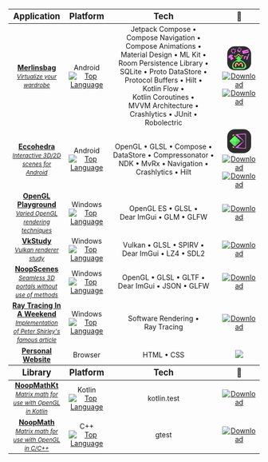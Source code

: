 [//]: # ([![GitHub User's stars]&#40;https://img.shields.io/github/stars/Lucodivo&#41;]&#40;&#41; [![GitHub followers]&#40;https://img.shields.io/github/followers/Lucodivo&#41;]&#40;https://github.com/Lucodivo?tab=followers&#41;)

<!--region-->
<table style="text-align:center;">
  <thead style="font-size: larger; background-color: #FFFFFF11;">
    <tr>
      <th><b>Application</b></th>
      <th><b>Platform</b></th>
      <th><b>Tech</b></th>
      <th><b>🔗</b></th>
    </tr>
  </thead>
  <tbody>
    <tr>
      <td><a href="https://github.com/Lucodivo/Merlinsbag"><b>Merlinsbag</b><br><i><small>Virtualize your wardrobe</small></i></a></td>
      <td>
        Android<br>
        <a href="#"><img alt="Top Language" src="https://img.shields.io/github/languages/top/Lucodivo/Merlinsbag?style=plastic"></a>
      </td>
      <td>Jetpack&nbsp;Compose&nbsp;• Compose&nbsp;Navigation&nbsp;• Compose&nbsp;Animations&nbsp;• Material&nbsp;Design&nbsp;• ML&nbsp;Kit&nbsp;• Room&nbsp;Persistence&nbsp;Library&nbsp;• SQLite&nbsp;• Proto&nbsp;DataStore&nbsp;• Protocol&nbsp;Buffers&nbsp;• Hilt&nbsp;• Kotlin&nbsp;Flow&nbsp;• Kotlin&nbsp;Coroutines&nbsp;• MVVM&nbsp;Architecture&nbsp;• Crashlytics&nbsp;• JUnit&nbsp;• Robolectric</td>
      <td>
        <a href="https://play.google.com/store/apps/details?id=com.inasweaterpoorlyknit.merlinsbag"><img alt="Download" src="https://raw.githubusercontent.com/Lucodivo/RepoSampleImages/master/Merlinsbag/logo/merlinsbag_logo_48x48_rounded.png"></a><br>
        <a href="https://play.google.com/store/apps/details?id=com.inasweaterpoorlyknit.merlinsbag"><img alt="Download" src="https://img.shields.io/badge/Google%20Play-%20?logo=googleplay&amp;color=grey"></a>
        <a href="https://github.com/Lucodivo/Merlinsbag/releases"><img alt="Download" src="https://img.shields.io/github/v/release/Lucodivo/Merlinsbag?logo=github&amp;label=%20&amp;color=grey"></a><br>
      </td>
    </tr>
    <tr>
      <td><a href="https://github.com/Lucodivo/Eccohedra"><b>Eccohedra</b><br><i><small>Interactive 3D/2D scenes for Android</small></i></a></td>
      <td>
        Android<br>
        <a href="#"><img alt="Top Language" src="https://img.shields.io/github/languages/top/Lucodivo/Eccohedra?style=plastic"></a>
      </td>
      <td>OpenGL&nbsp;• GLSL&nbsp;• Compose&nbsp;• DataStore&nbsp;• Compressonator&nbsp;• NDK&nbsp;• MvRx&nbsp;• Navigation&nbsp;• Crashlytics&nbsp;• Hilt</td>
      <td>
        <a href="https://play.google.com/store/apps/details?id=com.inasweaterpoorlyknit.learnopengl_androidport"><img alt="Download" src="https://raw.githubusercontent.com/Lucodivo/RepoSampleImages/master/OpenGLScenes/Android/logo/logo-color-48x48-rounded.png"></a><br>
        <a href="https://play.google.com/store/apps/details?id=com.inasweaterpoorlyknit.learnopengl_androidport"><img alt="Download" src="https://img.shields.io/badge/Google%20Play-%20?logo=googleplay&amp;color=grey"></a>
        <a href="https://github.com/Lucodivo/Eccohedra/releases"><img alt="Download" src="https://img.shields.io/github/v/release/Lucodivo/Eccohedra?logo=github&amp;label=%20&amp;color=grey"></a><br>
      </td>
    </tr>
    <tr>
      <td><a href="https://github.com/Lucodivo/OpenGLPlayground"><b>OpenGL Playground</b><br><i><small>Varied OpenGL rendering techniques</small></i></a></td>
      <td>
        Windows<br>
        <a href="#"><img alt="Top Language" src="https://img.shields.io/github/languages/top/Lucodivo/OpenGLPlayground?style=plastic"></a>
      </td>
      <td>OpenGL&nbsp;ES&nbsp;• GLSL&nbsp;• Dear&nbsp;ImGui&nbsp;• GLM&nbsp;• GLFW</td>
      <td>
        <a href="https://github.com/Lucodivo/OpenGLPlayground/releases"><img alt="Download" src="https://img.shields.io/github/v/release/Lucodivo/OpenGLPlayground?logo=github&amp;label=%20&amp;color=grey"></a>
      </td>
    </tr>
    <tr>
      <td><a href="https://github.com/Lucodivo/VkStudy"><b>VkStudy</b><br><i><small>Vulkan renderer study</small></i></a></td>
      <td>
        Windows<br>
        <a href="#"><img alt="Top Language" src="https://img.shields.io/github/languages/top/Lucodivo/VkStudy?style=plastic"></a>
      </td>
      <td>Vulkan&nbsp;• GLSL&nbsp;• SPIRV&nbsp;• Dear&nbsp;ImGui&nbsp;• LZ4&nbsp;• SDL2</td>
      <td>
        <a href="https://github.com/Lucodivo/VkStudy/releases"><img alt="Download" src="https://img.shields.io/github/v/release/Lucodivo/VkStudy?logo=github&amp;label=%20&amp;color=grey"></a>
      </td>
    </tr>
    <tr>
      <td><a href="https://github.com/Lucodivo/NoopScenes"><b>NoopScenes</b><br><i><small>Seamless 3D portals without use of methods</small></i></a></td>
      <td>
        Windows<br>
        <a href="#"><img alt="Top Language" src="https://img.shields.io/github/languages/top/Lucodivo/NoopScenes?style=plastic"></a>
      </td>
      <td>OpenGL&nbsp;• GLSL&nbsp;• GLTF&nbsp;• Dear&nbsp;ImGui&nbsp;• JSON&nbsp;• GLFW</td>
      <td>
        <a href="https://github.com/Lucodivo/NoopScenes/releases"><img alt="Download" src="https://img.shields.io/github/v/release/Lucodivo/NoopScenes?logo=github&amp;label=%20&amp;color=grey"></a>
      </td>
    </tr>
    <tr>
      <td><a href="https://github.com/Lucodivo/RayTracingInAWeekend"><b>Ray Tracing In A Weekend</b><br><i><small>Implementation of Peter Shirley's famous article</small></i></a></td>
      <td>
        Windows<br>
        <a href="#"><img alt="Top Language" src="https://img.shields.io/github/languages/top/Lucodivo/RayTracingInAWeekend?style=plastic"></a>
      </td>
      <td>Software&nbsp;Rendering&nbsp;• Ray&nbsp;Tracing</td>
      <td>
        <a href="https://github.com/Lucodivo/RayTracingInAWeekend/releases"><img alt="Download" src="https://img.shields.io/github/v/release/Lucodivo/RayTracingInAWeekend?logo=github&amp;label=%20&amp;color=grey"></a>
      </td>
    </tr>
    <tr>
      <td><a href="https://github.com/Lucodivo/Lucodivo.github.io"><b>Personal Website</b></a></td>
      <td>
        Browser
      </td>
      <td>HTML&nbsp;• CSS</td>
      <td>
        <a href="https://lucodivo.github.io"><img src="https://img.shields.io/badge/🌐_website-505050"></a>
      </td>
    </tr>
  </tbody>
  <thead style="font-size: larger; background-color: #FFFFFF11;">
    <tr>
      <th><b>Library</b></th>
      <th><b>Platform</b></th>
      <th><b>Tech</b></th>
      <th><b>🔗</b></th>
    </tr>
  </thead>
  <tbody>
    <tr>
      <td><a href="https://github.com/Lucodivo/NoopMathKt"><b>NoopMathKt</b><br><i><small>Matrix math for use with OpenGL in Kotlin</small></i></a></td>
      <td>
        Kotlin<br>
        <a href="#"><img alt="Top Language" src="https://img.shields.io/github/languages/top/Lucodivo/NoopMathKt?style=plastic"></a>
      </td>
      <td>kotlin.test</td>
      <td>
        <a href="https://jitpack.io/#lucodivo/NoopMathKt"><img alt="Download" src="https://jitpack.io/v/lucodivo/NoopMathKt.svg"></a>
      </td>
    </tr>
    <tr>
      <td><a href="https://github.com/Lucodivo/noopmath"><b>NoopMath</b><br><i><small>Matrix math for use with OpenGL in C/C++</small></i></a></td>
      <td>
        C++<br>
        <a href="#"><img alt="Top Language" src="https://img.shields.io/github/languages/top/Lucodivo/noopmath?style=plastic"></a>
      </td>
      <td>gtest</td>
      <td>
        <a href="https://github.com/Lucodivo/noopmath/releases"><img alt="Download" src="https://img.shields.io/github/v/release/Lucodivo/noopmath?logo=github&amp;label=%20&amp;color=grey"></a>
      </td>
    </tr>
  </tbody>
</table>
<!--endregion-->
